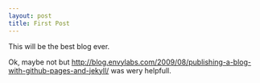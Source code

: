```yaml
---
layout: post
title: First Post
---
```


This will be the best blog ever.

Ok, maybe not but http://blog.envylabs.com/2009/08/publishing-a-blog-with-github-pages-and-jekyll/ was wery helpfull.